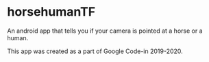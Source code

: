 # horsehumanTF
An android app that tells you if your camera is pointed at a horse or a human.

This app was created as a part of Google Code-in 2019-2020.
